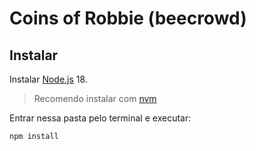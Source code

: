 # Coins of Robbie (beecrowd)

## Instalar

Instalar [Node.js](https://nodejs.org/pt-br/download/package-manager) 18.

> Recomendo instalar com [nvm](https://github.com/nvm-sh/nvm)

Entrar nessa pasta pelo terminal e executar:

`npm install`
